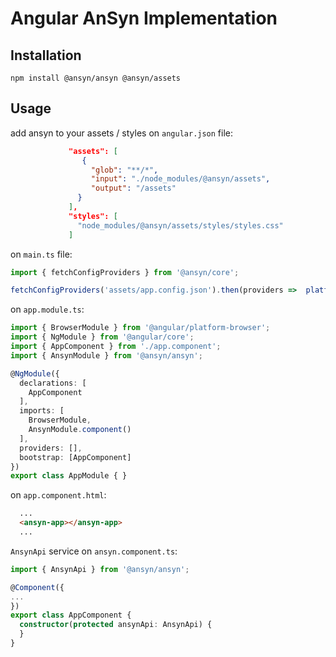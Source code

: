 # Angular AnSyn Implementation

## Installation

```shell
npm install @ansyn/ansyn @ansyn/assets
```

## Usage
add ansyn to your assets / styles on `angular.json` file:

```json
             "assets": [
                {
                  "glob": "**/*",
                  "input": "./node_modules/@ansyn/assets",
                  "output": "/assets"
               }
             ],
             "styles": [
               "node_modules/@ansyn/assets/styles/styles.css"
             ]
```

on `main.ts` file:

```typescript
import { fetchConfigProviders } from '@ansyn/core';

fetchConfigProviders('assets/app.config.json').then(providers =>  platformBrowserDynamic(providers).bootstrapModule(AppModule).catch(err => console.log(err)));
```

on `app.module.ts`:
```typescript
import { BrowserModule } from '@angular/platform-browser';
import { NgModule } from '@angular/core';
import { AppComponent } from './app.component';
import { AnsynModule } from '@ansyn/ansyn';

@NgModule({
  declarations: [
    AppComponent
  ],
  imports: [
    BrowserModule,
    AnsynModule.component()
  ],
  providers: [],
  bootstrap: [AppComponent]
})
export class AppModule { }
```

on `app.component.html`:

```html
  ...
  <ansyn-app></ansyn-app>
  ...
```
`AnsynApi` service on `ansyn.component.ts`:
```typescript
import { AnsynApi } from '@ansyn/ansyn';

@Component({
...
})
export class AppComponent {
  constructor(protected ansynApi: AnsynApi) {
  }
}

```
